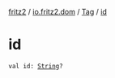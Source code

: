 [fritz2](../../index.md) / [io.fritz2.dom](../index.md) / [Tag](index.md) / [id](./id.md)

# id

`val id: `[`String`](https://kotlinlang.org/api/latest/jvm/stdlib/kotlin/-string/index.html)`?`
